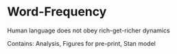 # Word-Frequency
Human language does not obey rich-get-richer dynamics

Contains: 
Analysis, Figures for pre-print, Stan model 

